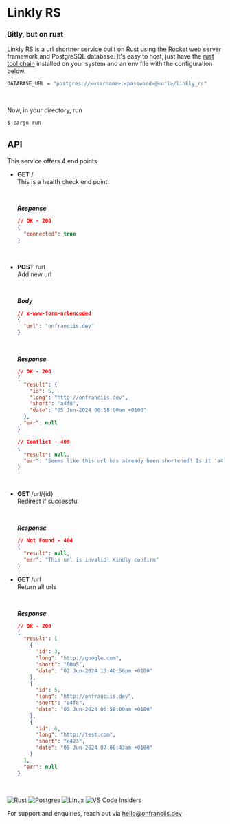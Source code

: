 # Linkly RS

### Bitly, but on rust

Linkly RS is a url shortner service built on Rust using the [Rocket](https://rocket.rs/) web server framework and PostgreSQL database. It's easy to host, just have the [rust tool chain](https://www.rust-lang.org/tools/install) installed on your system and an env file with the configuration below.

```bash
DATABASE_URL = "postgres://<username>:<password>@<url>/linkly_rs"
```

<br>

Now, in your directory, run

```bash
$ cargo run
```

## API

This service offers 4 end points

- **GET** /
  <br>
  This is a health check end point.

  <br>

  **_Response_**

  ```json
  // OK - 200
  {
    "connected": true
  }
  ```

  <br>

- **POST** /url
  <br>
  Add new url

  <br>

  **_Body_**

  ```json
  // x-www-form-urlencoded
  {
    "url": "onfranciis.dev"
  }
  ```

  <br>

  **_Response_**

  ```json
  // OK - 200
  {
    "result": {
      "id": 5,
      "long": "http://onfranciis.dev",
      "short": "a4f8",
      "date": "05 Jun-2024 06:58:00am +0100"
    },
    "err": null
  }
  ```

  ```json
  // Conflict - 409
  {
    "result": null,
    "err": "Seems like this url has already been shortened! Is it 'a4f8' ?"
  }
  ```

  <br>

- **GET** /url/{id}
  <br>
  Redirect if successful

  <br>

  **_Response_**

  ```json
  // Not Found - 404
  {
    "result": null,
    "err": "This url is invalid! Kindly confirm"
  }
  ```

- **GET** /url
  <br>
  Return all urls

  <br>

  **_Response_**

  ```json
  // OK - 200
  {
    "result": [
      {
        "id": 3,
        "long": "http://google.com",
        "short": "00a5",
        "date": "02 Jun-2024 13:40:56pm +0100"
      },
      {
        "id": 5,
        "long": "http://onfranciis.dev",
        "short": "a4f8",
        "date": "05 Jun-2024 06:58:00am +0100"
      },
      {
        "id": 6,
        "long": "http://test.com",
        "short": "e423",
        "date": "05 Jun-2024 07:06:43am +0100"
      }
    ],
    "err": null
  }
  ```

<br>

![Rust](https://img.shields.io/badge/rust-%23000000.svg?style=for-the-badge&logo=rust&logoColor=white) ![Postgres](https://img.shields.io/badge/postgres-%23316192.svg?style=for-the-badge&logo=postgresql&logoColor=white) ![Linux](https://img.shields.io/badge/Linux-FCC624?style=for-the-badge&logo=linux&logoColor=black) ![VS Code Insiders](https://img.shields.io/badge/VS%20Code%20Insiders-35b393.svg?style=for-the-badge&logo=visual-studio-code&logoColor=white)

For support and enquiries, reach out via [hello@onfranciis.dev](mailto:hello@onfranciis.dev)
